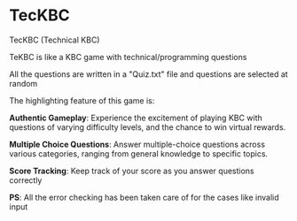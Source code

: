 # TecKBC

TecKBC (Technical KBC)

TeKBC is like a KBC game with technical/programming questions

All the questions are written in a "Quiz.txt" file and questions are selected at random

The highlighting feature of this game is:

**Authentic Gameplay**: Experience the excitement of playing KBC with questions of varying difficulty levels, and the chance to win virtual rewards.

**Multiple Choice Questions**: Answer multiple-choice questions across various categories, ranging from general knowledge to specific topics.

**Score Tracking**: Keep track of your score as you answer questions correctly

**PS**: All the error checking has been taken care of for the cases like invalid input

